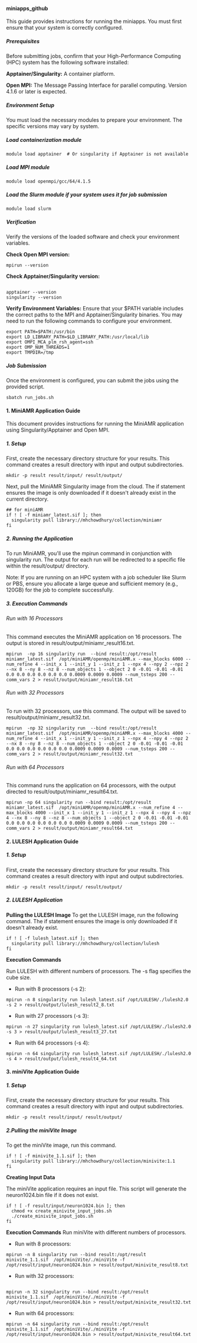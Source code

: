 

#### miniapps_github
This guide provides instructions for running the miniapps. You must first ensure that your system is correctly configured.

##### Prerequisites
Before submitting jobs, confirm that your High-Performance Computing (HPC) system has the following software installed:

**Apptainer/Singularity:** A container platform.

**Open MPI:** The Message Passing Interface for parallel computing. Version 4.1.6 or later is expected.

##### Environment Setup
You must load the necessary modules to prepare your environment. The specific versions may vary by system.



##### Load containerization module
```
module load apptainer  # Or singularity if Apptainer is not available
```
##### Load MPI module
```
module load openmpi/gcc/64/4.1.5
```

##### Load the Slurm module if your system uses it for job submission
```
module load slurm
```
##### Verification
Verify the versions of the loaded software and check your environment variables.

**Check Open MPI version:**


```
mpirun --version
```
**Check Apptainer/Singularity version:**

```

apptainer --version
singularity --version
```
**Verify Environment Variables:** Ensure that your $PATH variable includes the correct paths to the MPI and Apptainer/Singularity binaries. You may need to run the following commands to configure your environment.


```
export PATH=$PATH:/usr/bin
export LD_LIBRARY_PATH=$LD_LIBRARY_PATH:/usr/local/lib
export OMPI_MCA_plm_rsh_agent=ssh
export OMP_NUM_THREADS=1
export TMPDIR=/tmp
```
##### Job Submission
Once the environment is configured, you can submit the jobs using the provided script.


```
sbatch run_jobs.sh
```
#### 1. MiniAMR Application Guide
This document provides instructions for running the MiniAMR application using Singularity/Apptainer and Open MPI.

##### 1. Setup
First, create the necessary directory structure for your results. This command creates a result directory with input and output subdirectories.


```
mkdir -p result result/input/ result/output/
```

Next, pull the MiniAMR Singularity image from the cloud. The if statement ensures the image is only downloaded if it doesn't already exist in the current directory.
```
## for miniAMR
if ! [ -f miniamr_latest.sif ]; then
  singularity pull library://mhchowdhury/collection/miniamr 
fi
```
##### 2. Running the Application
To run MiniAMR, you'll use the mpirun command in conjunction with singularity run. The output for each run will be redirected to a specific file within the result/output/ directory.

Note: If you are running on an HPC system with a job scheduler like Slurm or PBS, ensure you allocate a large queue and sufficient memory (e.g., 120GB) for the job to complete successfully.

##### 3. Execution Commands
###### Run with 16 Processors
This command executes the MiniAMR application on 16 processors. The output is stored in result/output/miniamr_result16.txt.
```
mpirun  -np 16 singularity run  --bind result:/opt/result miniamr_latest.sif  /opt/miniAMR/openmp/miniAMR.x --max_blocks 6000 --num_refine 4 --init_x 1 --init_y 1 --init_z 1 --npx 4 --npy 2 --npz 2 --nx 8 --ny 8 --nz 8 --num_objects 1 --object 2 0 -0.01 -0.01 -0.01 0.0 0.0 0.0 0.0 0.0 0.0 0.0009 0.0009 0.0009 --num_tsteps 200 --comm_vars 2 > result/output/miniamr_result16.txt
```
###### Run with 32 Processors
To run with 32 processors, use this command. The output will be saved to result/output/miniamr_result32.txt.
```
mpirun  -np 32 singularity run  --bind result:/opt/result miniamr_latest.sif  /opt/miniAMR/openmp/miniAMR.x --max_blocks 4000 --num_refine 4 --init_x 1 --init_y 1 --init_z 1 --npx 4 --npy 4 --npz 2 --nx 8 --ny 8 --nz 8 --num_objects 1 --object 2 0 -0.01 -0.01 -0.01 0.0 0.0 0.0 0.0 0.0 0.0 0.0009 0.0009 0.0009 --num_tsteps 200 --comm_vars 2 > result/output/miniamr_result32.txt
```
###### Run with 64 Processors
This command runs the application on 64 processors, with the output directed to result/output/miniamr_result64.txt.
```
mpirun -np 64 singularity run --bind result:/opt/result miniamr_latest.sif  /opt/miniAMR/openmp/miniAMR.x --num_refine 4 --max_blocks 4000 --init_x 1 --init_y 1 --init_z 1 --npx 4 --npy 4 --npz 4 --nx 8 --ny 8 --nz 8 --num_objects 1 --object 2 0 -0.01 -0.01 -0.01 0.0 0.0 0.0 0.0 0.0 0.0 0.0009 0.0009 0.0009 --num_tsteps 200 --comm_vars 2 > result/output/miniamr_result64.txt

```
#### 2. LULESH Application Guide
##### 1. Setup
First, create the necessary directory structure for your results. This command creates a result directory with input and output subdirectories.


```
mkdir -p result result/input/ result/output/
```
##### 2. LULESH Application

**Pulling the LULESH Image**
To get the LULESH image, run the following command. The if statement ensures the image is only downloaded if it doesn't already exist.
```
if ! [ -f lulesh_latest.sif ]; then
  singularity pull library://mhchowdhury/collection/lulesh
fi
```
**Execution Commands** 

Run LULESH with different numbers of processors. The -s flag specifies the cube size.
- Run with 8 processors (-s 2):
```
mpirun -n 8 singularity run lulesh_latest.sif /opt/LULESH/./lulesh2.0 -s 2 > result/output/lulesh_result2_8.txt
```
- Run with 27 processors (-s 3):
```
mpirun -n 27 singularity run lulesh_latest.sif /opt/LULESH/./lulesh2.0 -s 3 > result/output/lulesh_result3_27.txt
```
- Run with 64 processors (-s 4):
```
mpirun -n 64 singularity run lulesh_latest.sif /opt/LULESH/./lulesh2.0 -s 4 > result/output/lulesh_result4_64.txt
```
#### 3. miniVite Application Guide
##### 1. Setup
First, create the necessary directory structure for your results. This command creates a result directory with input and output subdirectories.


```
mkdir -p result result/input/ result/output/
```
##### 2.Pulling the miniVite Image

To get the miniVite image, run this command.
```
if ! [ -f minivite_1.1.sif ]; then
  singularity pull library://mhchowdhury/collection/minivite:1.1
fi
```
**Creating Input Data** 

The miniVite application requires an input file. This script will generate the neuron1024.bin file if it does not exist.
```
if ! [ -f result/input/neuron1024.bin ]; then
  chmod +x create_minivite_input_jobs.sh
  ./create_minivite_input_jobs.sh
fi
```
**Execution Commands**
Run miniVite with different numbers of processors.

- Run with 8 processors:


```
mpirun -n 8 singularity run --bind result:/opt/result  minivite_1.1.sif  /opt/miniVite/./miniVite -f /opt/result/input/neuron1024.bin > result/output/minivite_result8.txt
```
- Run with 32 processors:
```

mpirun -n 32 singularity run --bind result:/opt/result  minivite_1.1.sif  /opt/miniVite/./miniVite -f /opt/result/input/neuron1024.bin > result/output/minivite_result32.txt
```
- Run with 64 processors:
```
mpirun -n 64 singularity run --bind result:/opt/result  minivite_1.1.sif  /opt/miniVite/./miniVite -f /opt/result/input/neuron1024.bin > result/output/minivite_result64.txt
```